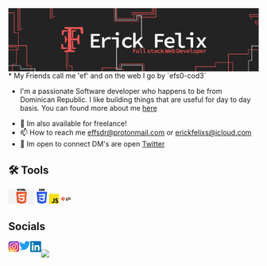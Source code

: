 <img align="center" src="https://github.com/efs0-cod3/efs0-cod3/blob/main/images/github-banner.png"/>
* My Friends call me 'ef' and on the web I go by `efs0-cod3`

* I'm a passionate Software developer who happens to be from Dominican Republic. I like building things that are useful for day to day basis. You can found more about me [here](https://erickfelix.netlify.app/) 

- 💼 Im also available for freelance!
- 📫 How to reach me effsdr@protonmail.com or erickfelixs@icloud.com
- 💬 Im open to connect DM's are open [Twitter](https://twitter.com/efs0_code)

## 🛠 Tools 
<a><img height="30" src="https://github.com/efs0-cod3/efs0-cod3/raw/main/images/html.png"></a>
<a><img height="30" src="https://github.com/efs0-cod3/efs0-cod3/blob/main/images/css3.png"></a>
<a><img height="20" src="https://github.com/efs0-cod3/efs0-cod3/blob/main/images/js.png"></a>
<a><img height="20" src="https://raw.githubusercontent.com/github/explore/80688e429a7d4ef2fca1e82350fe8e3517d3494d/topics/git/git.png"></a>


## Socials
<a href="https://www.instagram.com/efs0cod3/">
  <img align="left" alt="Erick's Instagram" width="22px" src="https://github.com/efs0-cod3/efs0-cod3/blob/main/images/ig.png"/>
</a>

<a href="https://twitter.com/efs0_code">
  <img align="left" alt="Erick 'efs0_cod3' Felix | Twitter" width="22px" src="https://github.com/efs0-cod3/efs0-cod3/blob/main/images/Tw.png"/>
</a>
<a href="https://www.linkedin.com/in/erick-felix-68365a231/">
  <img align="left" alt="Erick Felix's LinkedIN" width="22px" src="https://github.com/efs0-cod3/efs0-cod3/blob/main/images/in.png" />
</a>
<br>
<a><img src="https://www.codewars.com/users/efs0-cod3/badges/small"></a>
